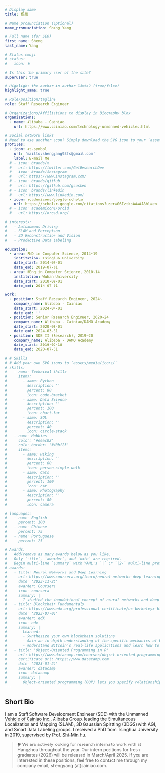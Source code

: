 ```yaml
---
# Display name
title: 杨晟

# Name pronunciation (optional)
name_pronunciation: Sheng Yang

# Full name (for SEO)
first_name: Sheng
last_name: Yang

# Status emoji
# status:
#   icon: ☕️

# Is this the primary user of the site?
superuser: true

# Highlight the author in author lists? (true/false)
highlight_name: true

# Role/position/tagline
role: Staff Research Engineer

# Organizations/Affiliations to display in Biography blox
organizations:
  - name: Alibaba - Cainiao
    url: https://www.cainiao.com/technology-unmanned-vehicles.html

# Social network links
# Need to use another icon? Simply download the SVG icon to your `assets/media/icons/` folder.
profiles:
  - icon: at-symbol
    url: 'mailto:shengyang93fs@gmail.com'
    label: E-mail Me
  # - icon: brands/x
  #   url: https://twitter.com/GetResearchDev
  # - icon: brands/instagram
  #   url: https://www.instagram.com/
  # - icon: brands/github
  #   url: https://github.com/gcushen
  # - icon: brands/linkedin
  #   url: https://www.linkedin.com/
  - icon: academicons/google-scholar
    url: https://scholar.google.com/citations?user=G6IztksAAAAJ&hl=en
  # - icon: academicons/orcid
  #   url: https://orcid.org/

# interests:
#   - Autonomous Driving
#   - SLAM and Perception
#   - 3D Reconstruction and Vision
#   - Productive Data Labeling

education:
  - area: PhD in Computer Science, 2014~19
    institution: Tsinghua University
    date_start: 2014-09-01
    date_end: 2019-07-01
  - area: BEng in Computer Science, 2010~14
    institution: Wuhan University
    date_start: 2010-09-01
    date_end: 2014-07-01

work:
  - position: Staff Research Engineer, 2024~
    company_name: Alibaba - Cainiao
    date_start: 2024-04-01
    date_end: ''
  - position: Senior Research Engineer, 2020~24
    company_name: Alibaba - Cainiao/DAMO Academy
    date_start: 2020-08-01
    date_end: 2024-03-31
  - position: SDE II (Research), 2019~20
    company_name: Alibaba - DAMO Academy
    date_start: 2019-07-18
    date_end: 2020-07-31

# # Skills
# # Add your own SVG icons to `assets/media/icons/`
# skills:
#   - name: Technical Skills
#     items:
#       - name: Python
#         description: ''
#         percent: 80
#         icon: code-bracket
#       - name: Data Science
#         description: ''
#         percent: 100
#         icon: chart-bar
#       - name: SQL
#         description: ''
#         percent: 40
#         icon: circle-stack
#   - name: Hobbies
#     color: '#eeac02'
#     color_border: '#f0bf23'
#     items:
#       - name: Hiking
#         description: ''
#         percent: 60
#         icon: person-simple-walk
#       - name: Cats
#         description: ''
#         percent: 100
#         icon: cat
#       - name: Photography
#         description: ''
#         percent: 80
#         icon: camera

# languages:
#   - name: English
#     percent: 100
#   - name: Chinese
#     percent: 75
#   - name: Portuguese
#     percent: 25

# Awards.
#   Add/remove as many awards below as you like.
#   Only `title`, `awarder`, and `date` are required.
#   Begin multi-line `summary` with YAML's `|` or `|2-` multi-line prefix and indent 2 spaces below.
# awards:
#   - title: Neural Networks and Deep Learning
#     url: https://www.coursera.org/learn/neural-networks-deep-learning
#     date: '2023-11-25'
#     awarder: Coursera
#     icon: coursera
#     summary: |
#       I studied the foundational concept of neural networks and deep learning. By the end, I was familiar with the significant technological trends driving the rise of deep learning; build, train, and apply fully connected deep neural networks; implement efficient (vectorized) neural networks; identify key parameters in a neural network’s architecture; and apply deep learning to your own applications.
#   - title: Blockchain Fundamentals
#     url: https://www.edx.org/professional-certificate/uc-berkeleyx-blockchain-fundamentals
#     date: '2023-07-01'
#     awarder: edX
#     icon: edx
#     summary: |
#       Learned:
#       - Synthesize your own blockchain solutions
#       - Gain an in-depth understanding of the specific mechanics of Bitcoin
#       - Understand Bitcoin’s real-life applications and learn how to attack and destroy Bitcoin, Ethereum, smart contracts and Dapps, and alternatives to Bitcoin’s Proof-of-Work consensus algorithm
#   - title: 'Object-Oriented Programming in R'
#     url: https://www.datacamp.com/courses/object-oriented-programming-with-s3-and-r6-in-r
#     certificate_url: https://www.datacamp.com
#     date: '2023-01-21'
#     awarder: datacamp
#     icon: datacamp
#     summary: |
#       Object-oriented programming (OOP) lets you specify relationships between functions and the objects that they can act on, helping you manage complexity in your code. This is an intermediate level course, providing an introduction to OOP, using the S3 and R6 systems. S3 is a great day-to-day R programming tool that simplifies some of the functions that you write. R6 is especially useful for industry-specific analyses, working with web APIs, and building GUIs.
---
```


## Short Bio

I am a Staff Software Development Engineer (SDE) with the [Unmanned Vehicle of Cainiao Inc.](https://www.cainiao.com/technology-unmanned-vehicles.html), Alibaba Group, leading the Simultaneous Localization and Mapping (SLAM), 3D Gaussian Splatting (3DGS) with AGI, and Smart Data Labeling groups. I received a PhD from Tsinghua University in 2019, supervised by [Prof. Shi-Min Hu](https://cg.cs.tsinghua.edu.cn/prof_hu.htm).

> 🍀 We are actively looking for research interns to work with at Hangzhou throughout the year. Our intern positions for fresh graduates (2026) will be released in March/April 2025. If you are interested in these positions, feel free to contact me through my company email, shengyang (at)cainiao.com.
